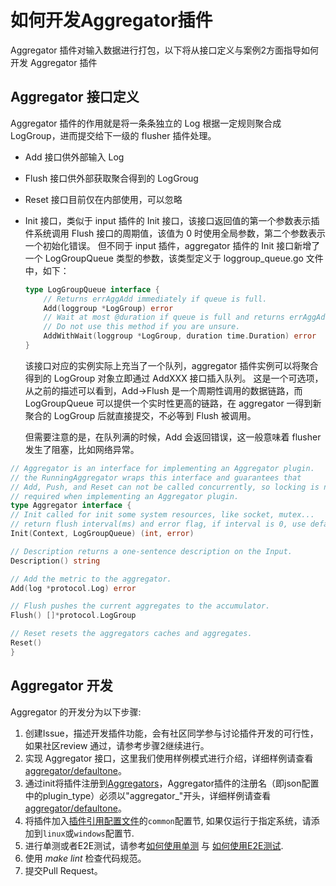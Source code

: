 # 如何开发Aggregator插件

Aggregator 插件对输入数据进行打包，以下将从接口定义与案例2方面指导如何开发 Aggregator 插件

## Aggregator 接口定义

Aggregator 插件的作用就是将一条条独立的 Log 根据一定规则聚合成 LogGroup，进而提交给下一级的 flusher 插件处理。

- Add 接口供外部输入 Log
- Flush 接口供外部获取聚合得到的 LogGroug
- Reset 接口目前仅在内部使用，可以忽略
- Init 接口，类似于 input 插件的 Init 接口，该接口返回值的第一个参数表示插件系统调用 Flush 接口的周期值，该值为 0 时使用全局参数，第二个参数表示一个初始化错误。 但不同于 input 插件，aggregator 插件的 Init 接口新增了一个 LogGroupQueue 类型的参数，该类型定义于 loggroup_queue.go 文件中，如下：

    ```go
    type LogGroupQueue interface {
        // Returns errAggAdd immediately if queue is full.
        Add(loggroup *LogGroup) error
        // Wait at most @duration if queue is full and returns errAggAdd if timeout.
        // Do not use this method if you are unsure.
        AddWithWait(loggroup *LogGroup, duration time.Duration) error
    }
    ```

  该接口对应的实例实际上充当了一个队列，aggregator 插件实例可以将聚合得到的 LogGroup 对象立即通过 AddXXX 接口插入队列。 这是一个可选项，从之前的描述可以看到，Add->Flush 是一个周期性调用的数据链路，而 LogGroupQueue 可以提供一个实时性更高的链路，在 aggregator 一得到新聚合的 LogGroup 后就直接提交，不必等到 Flush 被调用。

    但需要注意的是，在队列满的时候，Add 会返回错误，这一般意味着 flusher 发生了阻塞，比如网络异常。

```go
// Aggregator is an interface for implementing an Aggregator plugin.
// the RunningAggregator wraps this interface and guarantees that
// Add, Push, and Reset can not be called concurrently, so locking is not
// required when implementing an Aggregator plugin.
type Aggregator interface {
// Init called for init some system resources, like socket, mutex...
// return flush interval(ms) and error flag, if interval is 0, use default interval
Init(Context, LogGroupQueue) (int, error)

// Description returns a one-sentence description on the Input.
Description() string

// Add the metric to the aggregator.
Add(log *protocol.Log) error

// Flush pushes the current aggregates to the accumulator.
Flush() []*protocol.LogGroup

// Reset resets the aggregators caches and aggregates.
Reset()
}
```

## Aggregator 开发

Aggregator 的开发分为以下步骤:

1. 创建Issue，描述开发插件功能，会有社区同学参与讨论插件开发的可行性，如果社区review 通过，请参考步骤2继续进行。
2. 实现 Aggregator 接口，这里我们使用样例模式进行介绍，详细样例请查看[aggregator/defaultone](https://github.com/alibaba/ilogtail/blob/main/plugins/aggregator/defaultone/aggregator_default.go)。
3. 通过init将插件注册到[Aggregators](https://github.com/alibaba/ilogtail/blob/main/plugin.go)，Aggregator插件的注册名（即json配置中的plugin_type）必须以"aggregator_"开头，详细样例请查看[aggregator/defaultone](https://github.com/alibaba/ilogtail/blob/main/plugins/aggregator/defaultone/aggregator_default.go)。
4. 将插件加入[插件引用配置文件](https://github.com/alibaba/ilogtail/blob/main/plugins.yml)的`common`配置节, 如果仅运行于指定系统，请添加到`linux`或`windows`配置节.
5. 进行单测或者E2E测试，请参考[如何使用单测](../test/unit-test.md) 与 [如何使用E2E测试](../test/e2e-test.md).
6. 使用 *make lint* 检查代码规范。
7. 提交Pull Request。
